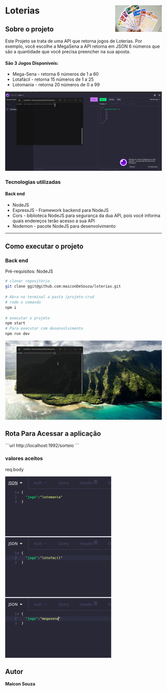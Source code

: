 <h1>
	Loterias
	<img 
		align="right"
		width="150"
        src="https://raw.githubusercontent.com/maiconDeSouza/assets/master/loterias/logo.jpeg" 
	/>
</h1>

<h2>Sobre o projeto</h2>

<p>
    Este Projeto se trata de uma API que retorna jogos de Loterias. Por exemplo, você escolhe a MegaSena a API retorna em JSON 6 números que são a quantidade que você precisa preencher na sua aposta.
</p>

<h4>São 3 Jogos Disponíveis:</h4>
<ul>
    <li>Mega-Sena - retorna 6 números de 1 a 60</li>
    <li>Lotafácil - retorna 15 números de 1 a 25</li>
    <li>Lotomania - retorna 20 números de 0 a 99</li>
</ul>

<img 
    src="https://raw.githubusercontent.com/maiconDeSouza/assets/master/loterias/rodando.gif"
/>


<h3>Tecnologias utilizadas</h3>
<h4>Back end</h4>
<ul>
	<li>NodeJS</li>
	<li>ExpressJS - Framework backend para NodeJS</li>
	<li>Cors - biblioteca NodeJS para segurança da dua API, pois você informa quais endereços terão acesso a sua API</li>
	<li>Nodemon - pacote NodeJS para desenvolvimento</li>
</ul>

<hr>
<h2>Como executar o projeto</h2>

<h3>Back end</h3>
<p>Pré-requisitos: NodeJS</p>

```bash
# clonar repositório
git clone ggit@github.com:maiconDeSouza/loterias.git

# Abra no terminal a pasta /projeto-crud
# rode o comando
npm i

# executar o projeto
npm start
# Para executar com desenvolvimento 
npm run dev
```
<img 
    src="https://raw.githubusercontent.com/maiconDeSouza/assets/master/loterias/instalacao.gif"
/>

<h2>Rota Para Acessar a aplicação</h2>
```url
http://localhost:1992/sorteio
```
<h3>valores aceitos</h3>
<p>req.body</p>
<img 
    src="https://raw.githubusercontent.com/maiconDeSouza/assets/master/loterias/lotomania.png"
/>
<img 
    src="https://raw.githubusercontent.com/maiconDeSouza/assets/master/loterias/lotofacil.png"
/>
<img 
    src="https://raw.githubusercontent.com/maiconDeSouza/assets/master/loterias/megasena.png"
/>

<h2>Autor</h2>
<strong>Maicon Souza</strong>